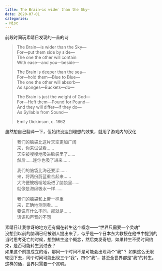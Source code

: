 ```yaml
---
title: The Brain—is wider than the Sky— 
date: 2020-07-01
categories:
- Misc
---
```


前段时间玩素晴日发现的一首的诗   

>The Brain—is wider than the Sky—  
>For—put them side by side—  
>The one the other will contain  
>With ease—and you—beside—  
>  
>The Brain is deeper than the sea—  
>For—hold them—Blue to Blue—  
>The one the other will absorb—  
>As sponges—Buckets—do—  
>  
>The Brain is just the weight of God—  
>For—Heft them—Pound for Pound—  
>And they will differ—if they do—  
>As Syllable from Sound—  
>  
>Emily Dickinson, c. 1862  

虽然想自己翻译一下，但始终没达到理想的效果，就用了游戏内的汉化

>我们的脑袋比这片天空更加广阔  
>来，你来试试看......  
>天空被嗖嗖地吸进脑袋里了......   
>然后......连你也吸了进来......  
>  
>我们的脑袋比海还要深......  
>来，将两份蔚蓝重合起来......  
>大海便被嗖嗖地吸进了脑袋里......  
>就像是海绵吸水一样...... 
>
>我们的脑袋和上帝一样重  
>来，正确地测测看......  
>要说有什么不同，那就是......  
>话语和声音的不同  
  
素晴日让我惊讶的地方还有偏在转生这个概念——“世界只需要一个灵魂”  
没想到以前的脑洞已经被别人提出来了，似乎是一个日本东大教授在他书中提到的   
当时思考死亡的时候，想到转生这个概念，然后突发奇想，如果转生不受时间约束，是否可能转生到过去？  
如果这个前提成立的话，那同一个时间不是可能会出现两个“我”？ 如果这么无限轮回下去，同个时间可能出现三个“我”，四个“我”... 甚至全世界都是“我”的转生。  
这样的话，世界只需要一个灵魂。  
